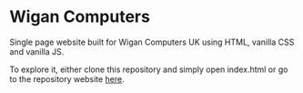 # Wigan Computers

Single page website built for Wigan Computers UK using HTML, vanilla CSS and vanilla JS. 

To explore it, either clone this repository and simply open index.html or go to the repository website 
[here](https://acatalina.github.io/wigancomputers).
